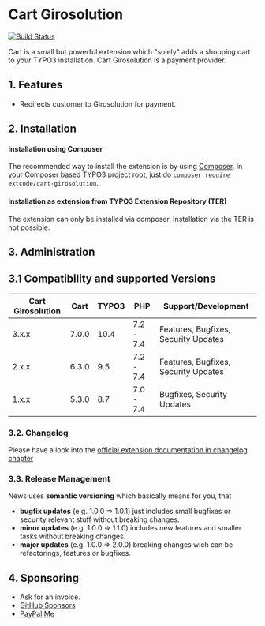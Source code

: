 # Cart Girosolution

[![Build Status](https://travis-ci.org/extcode/cart_girosolution.svg?branch=2.x)](https://travis-ci.org/extcode/cart_girosolution)

Cart is a small but powerful extension which "solely" adds a shopping cart to your TYPO3 installation.
Cart Girosolution is a payment provider.

## 1. Features

- Redirects customer to Girosolution for payment.

## 2. Installation

#### Installation using Composer

The recommended way to install the extension is by using [Composer][2]. In your Composer based TYPO3 project root, just do `composer require extcode/cart-girosolution`. 

#### Installation as extension from TYPO3 Extension Repository (TER)

The extension can only be installed via composer. Installation via the TER is not possible.

## 3. Administration

## 3.1 Compatibility and supported Versions

| Cart Girosolution | Cart       | TYPO3      | PHP       | Support/Development                     |
| ----------------- | ---------- | ---------- | ----------|---------------------------------------- |
| 3.x.x             | 7.0.0      | 10.4       | 7.2 - 7.4 | Features, Bugfixes, Security Updates    |
| 2.x.x             | 6.3.0      | 9.5        | 7.2 - 7.4 | Features, Bugfixes, Security Updates    |
| 1.x.x             | 5.3.0      | 8.7        | 7.0 - 7.4 | Bugfixes, Security Updates    |

### 3.2. Changelog

Please have a look into the [official extension documentation in changelog chapter](https://docs.typo3.org/typo3cms/extensions/cart_girosolution/Misc/Changelog/Index.html)

### 3.3. Release Management

News uses **semantic versioning** which basically means for you, that
- **bugfix updates** (e.g. 1.0.0 => 1.0.1) just includes small bugfixes or security relevant stuff without breaking changes.
- **minor updates** (e.g. 1.0.0 => 1.1.0) includes new features and smaller tasks without breaking changes.
- **major updates** (e.g. 1.0.0 => 2.0.0) breaking changes wich can be refactorings, features or bugfixes.

## 4. Sponsoring

*  Ask for an invoice.
*  [GitHub Sponsors](https://github.com/sponsors/extcode)
*  [PayPal.Me](https://paypal.me/extcart)

[1]: https://docs.typo3.org/typo3cms/extensions/cart_events/
[2]: https://getcomposer.org/
